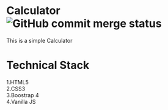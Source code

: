 # Calculator ![GitHub commit merge status](https://img.shields.io/github/commit-status/kkvanonymous/Calculator/master/7b34a549dd23d4bc693a8424707b26e0240c1e9a)
This is a simple Calculator
# Technical Stack
1.HTML5<br>
2.CSS3<br>
3.Boostrap 4<br>
4.Vanilla JS

